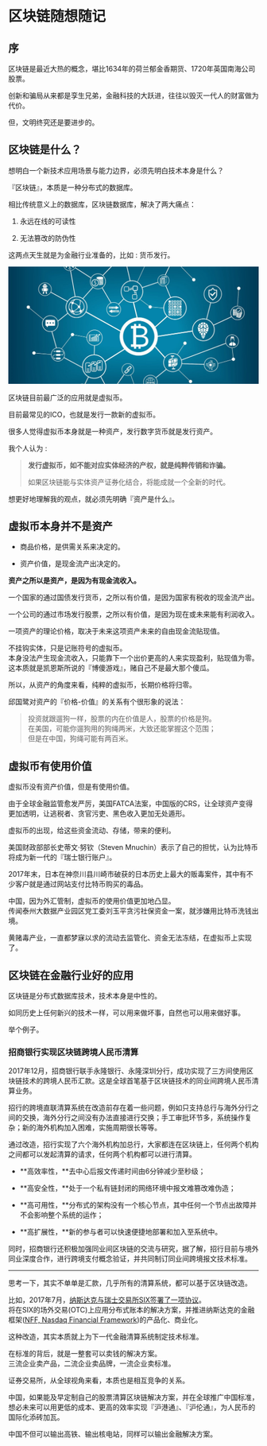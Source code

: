 # 区块链随想随记
## 序

区块链是最近大热的概念，堪比1634年的荷兰郁金香期货、1720年英国南海公司股票。

创新和骗局从来都是孪生兄弟，金融科技的大跃进，往往以毁灭一代人的财富做为代价。

但，文明终究还是要进步的。

## 区块链是什么？

想明白一个新技术应用场景与能力边界，必须先明白技术本身是什么？

『区块链』，本质是一种分布式的数据库。

相比传统意义上的数据库，区块链数据库，解决了两大痛点：

1.  永远在线的可读性
    
2.  无法篡改的防伪性
    

这两点天生就是为金融行业准备的，比如 : 货币发行。

![1_KU9JHAVTeqI4lnc4qb69gA.jpeg](/-/S/jpeg/0SC5yPnfuZiipVJspGScwJHqAY9RXvOcCKMfmQ.jpeg)

区块链目前最广泛的应用就是虚拟币。

目前最常见的ICO，也就是发行一款新的虚拟币。

很多人觉得虚拟币本身就是一种资产，发行数字货币就是发行资产。

我个人认为 :

> **发行虚拟币，如不能对应实体经济的产权，就是纯粹传销和诈骗。**
> 
> 如果区块链能与实体资产证券化结合，将能成就一个全新的时代。

想更好地理解我的观点，就必须先明确『资产是什么』。

## 虚拟币本身并不是资产

*   商品价格，是供需关系来决定的。
    
*   资产价值，是现金流产出决定的。
    

**资产之所以是资产，是因为有现金流收入。**

一个国家的通过国债发行货币，之所以有价值，是因为国家有税收的现金流产出。

一个公司的通过市场发行股票，之所以有价值，是因为现在或未来能有利润收入。

一项资产的理论价格，取决于未来这项资产未来的自由现金流贴现值。

不挂钩实体，只是记账符号的虚拟币。  
本身没法产生现金流收入，只能靠下一个出价更高的人来实现盈利，贴现值为零。  
这本质就是凯恩斯所说的『博傻游戏』，赌自己不是最大那个傻瓜。

所以，从资产的角度来看，纯粹的虚拟币，长期价格将归零。

邱国鹭对资产的『价格-价值』的关系有个很形象的说法：

> 投资就跟遛狗一样，股票的内在价值是人，股票的价格是狗。  
> 在美国，可能你遛狗用的狗绳两米，大致还能掌握这个范围；  
> 但是在中国，狗绳可能有两百米。

## 虚拟币有使用价值

虚拟币没有资产价值，但是有使用价值。

由于全球金融监管愈发严厉，美国FATCA法案，中国版的CRS，让全球资产变得更加透明，让逃税者、贪官污吏、黑色收入更加无处遁形。

虚拟币的出现，给这些资金流动、存储，带来的便利。

美国财政部部长史蒂文·努钦（Steven Mnuchin）表示了自己的担忧，认为比特币将成为新一代的『瑞士银行账户』。

2017年末，日本在神奈川县川崎市破获的日本历史上最大的贩毒案件，其中有不少客户就是通过网站支付比特币购买的毒品。

中国，因为外汇管制，虚拟币的使用价值更加地凸显。  
传闻泰州大数据产业园区党工委刘玉平贪污社保资金一案，就涉嫌用比特币洗钱出境。

黄赌毒产业，一直都梦寐以求的流动去监管化、资金无法冻结，在虚拟币上实现了。

## 区块链在金融行业好的应用

区块链是分布式数据库技术，技术本身是中性的。

如同历史上任何新兴的技术一样，可以用来做坏事，自然也可以用来做好事。

举个例子。

### 招商银行实现区块链跨境人民币清算

2017年12月，招商银行联手永隆银行、永隆深圳分行，成功实现了三方间使用区块链技术的跨境人民币汇款。这是全球首笔基于区块链技术的同业间跨境人民币清算业务。

招行的跨境直联清算系统在改造前存在着一些问题，例如只支持总行与海外分行之间的交换，海外分行之间没有办法直接进行交换；手工审批环节多，系统操作复杂；新的海外机构加入困难，实施周期很长等等。

通过改造，招行实现了六个海外机构加总行，大家都连在区块链上，任何两个机构之间都可以发起清算的请求，任何两个机构都可以进行清算。

*   **高效率性，**去中心后报文传递时间由6分钟减少至秒级；
    
*   **高安全性，**处于一个私有链封闭的网络环境中报文难篡改难伪造；
    
*   **高可用性，**分布式的架构没有一个核心节点，其中任何一个节点出故障并不会影响整个系统的运作；
    
*   **高扩展性，**新的参与者可以快速便捷地部署和加入至系统中。
    

同时，招商银行还积极加强同业间区块链的交流与研究，据了解，招行目前与境外同业深度合作，进行跨境支付概念验证，并共同制订同业间跨境报文技术标准。

---

思考一下，其实不单单是汇款，几乎所有的清算系统，都可以基于区块链改造。

比如，2017年7月，[纳斯达克与瑞士交易所SIX签署了一项协议](https://www.coindesk.com/nasdaq-inks-blockchain-trading-deal-swiss-stock-exchange/)。  
将在SIX的场外交易(OTC)上应用分布式账本的解决方案，并推进纳斯达克的金融框架([NFF, Nasdaq Financial Framework](http://business.nasdaq.com/financial-framework/index.html))的产品化、商业化。

这种改造，其实本质就上为下一代金融清算系统制定技术标准。

在标准的背后，就是一整套可以卖钱的解决方案。  
三流企业卖产品，二流企业卖品牌，一流企业卖标准。

证券交易所，从全球视角来看，本质也是相互竞争的关系。

中国，如果能及早定制自己的股票清算区块链解决方案，并在全球推广中国标准，想必未来可以用更低的成本、更高的效率实现『沪港通』、『沪伦通』，为人民币的国际化添砖加瓦。

中国不但可以输出高铁、输出核电站，同样可以输出金融解决方案。